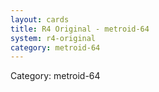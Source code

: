 ```yaml
---
layout: cards
title: R4 Original - metroid-64
system: r4-original
category: metroid-64
---
```

<div class="alert alert-secondary mb-4"><span class="i18n innerHTML-category">Category: </span><span class="i18n innerHTML-cat-metroid-64">metroid-64</span></div>
